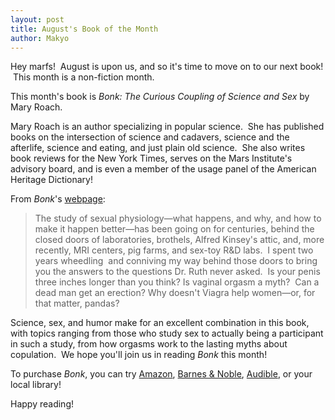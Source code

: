 ```yaml
---
layout: post
title: August's Book of the Month
author: Makyo
---
```


Hey marfs!  August is upon us, and so it's time to move on to our next book!  This month is a non-fiction month.

This month's book is *Bonk: The Curious Coupling of Science and Sex* by Mary Roach.

Mary Roach is an author specializing in popular science.  She has published books on the intersection of science and cadavers, science and the afterlife, science and eating, and just plain old science.  She also writes book reviews for the New York Times, serves on the Mars Institute's advisory board, and is even a member of the usage panel of the American Heritage Dictionary!

From *Bonk*'s [webpage](http://www.maryroach.net/bonk.html):

> The study of sexual physiology—what happens, and why, and how to make it happen better—has been going on for centuries, behind the closed doors of laboratories, brothels, Alfred Kinsey's attic, and, more recently, MRI centers, pig farms, and sex-toy R&amp;D labs.  I spent two years wheedling  and conniving my way behind those doors to bring you the answers to the questions Dr. Ruth never asked.  Is your penis three inches longer than you think? Is vaginal orgasm a myth?  Can a dead man get an erection? Why doesn't Viagra help women—or, for that matter, pandas?

Science, sex, and humor make for an excellent combination in this book, with topics ranging from those who study sex to actually being a participant in such a study, from how orgasms work to the lasting myths about copulation.  We hope you'll join us in reading *Bonk* this month!

To purchase *Bonk*, you can try [Amazon](http://www.amazon.com/Bonk-The-Curious-Coupling-Science/dp/0393334791/ref=tmm_pap_title_0?ie=UTF8&amp;qid=1375285147&amp;sr=8-1), [Barnes &amp; Noble](http://www.barnesandnoble.com/w/bonk-mary-roach/1012229921?ean=9780393334791), [Audible](http://www.audible.com/pd/ref=sr_1_1?asin=B002V1NHM4&amp;qid=1375285197&amp;sr=1-1), or your local library!

Happy reading!

